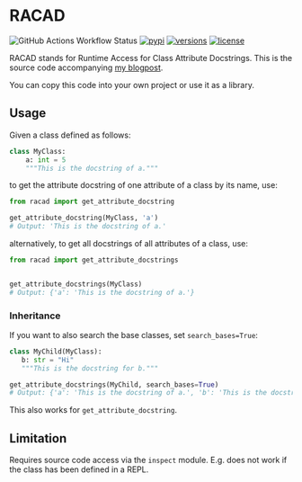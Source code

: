 # RACAD
![GitHub Actions Workflow Status](https://img.shields.io/github/actions/workflow/status/Lucas-Steinmann/racad/unittest.yml?label=unittest)
[![pypi](https://img.shields.io/pypi/v/racad.svg)](https://pypi.python.org/pypi/racad)
[![versions](https://img.shields.io/pypi/pyversions/racad.svg)](https://github.com/Lucas-Steinmann/racad)
[![license](https://img.shields.io/github/license/Lucas-Steinmann/racad.svg)](https://github.com/Lucas-Steinmann/racad/blob/main/LICENSE)

RACAD stands for Runtime Access for Class Attribute Docstrings.
This is the source code accompanying [my blogpost](https://www.steinm.net/blog/runtime_accessible_class_attribute_docstrings/).

You can copy this code into your own project or use it as a library.

## Usage

Given a class defined as follows:

```python
class MyClass:
    a: int = 5
    """This is the docstring of a."""
```

to get the attribute docstring of one attribute of a class by its name, use:

```python
from racad import get_attribute_docstring

get_attribute_docstring(MyClass, 'a')
# Output: 'This is the docstring of a.'
```

alternatively, to get all docstrings of all attributes of a class, use:

```python
from racad import get_attribute_docstrings


get_attribute_docstrings(MyClass)
# Output: {'a': 'This is the docstring of a.'}
```

### Inheritance

If you want to also search the base classes, set `search_bases=True`:

```python
class MyChild(MyClass):
   b: str = "Hi"
   """This is the docstring for b."""

get_attribute_docstrings(MyChild, search_bases=True)
# Output: {'a': 'This is the docstring of a.', 'b': 'This is the docstring for b.'}
```

This also works for `get_attribute_docstring`.

## Limitation

Requires source code access via the `inspect` module. 
E.g. does not work if the class has been defined in a REPL.

